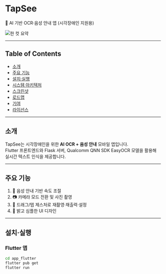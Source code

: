 # TapSee
📱 AI 기반 OCR·음성 안내 앱 (시각장애인 지원용)

![한 컷 요약](app_flutter/assets/screenshots/your_summary.png)

---

## Table of Contents
- [소개](#소개)
- [주요 기능](#주요-기능)
- [설치·실행](#설치·실행)
- [시스템 아키텍처](#시스템-아키텍처)
- [스크린샷](#스크린샷)
- [로드맵](#로드맵)
- [기여](#기여)
- [라이선스](#라이선스)

---

## 소개
TapSee는 시각장애인을 위한 **AI OCR + 음성 안내** 모바일 앱입니다.  
Flutter 프론트엔드와 Flask 서버, Qualcomm QNN SDK EasyOCR 모델을 활용해 실시간 텍스트 인식을 제공합니다.

---

## 주요 기능
1. 📖 음성 안내 기반 속도 조절  
2. 📷 카메라 모드 전환 및 사진 촬영  
3. 🔄 드래그/탭 제스처로 재촬영·재출력·설정  
4. 🌈 밝고 심플한 UI 디자인

---

## 설치·실행

### Flutter 앱
```bash
cd app_flutter
flutter pub get
flutter run
